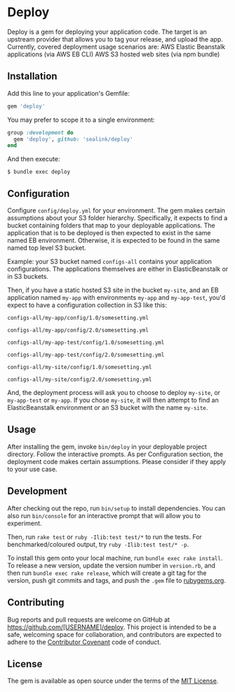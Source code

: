 # Deploy

Deploy is a gem for deploying your application code.
The target is an upstream provider that allows you to tag your release, and upload the app.
Currently, covered deployment usage scenarios are:
    AWS Elastic Beanstalk applications (via AWS EB CLI)
    AWS S3 hosted web sites (via npm bundle)

## Installation

Add this line to your application's Gemfile:

```ruby
gem 'deploy'
```

You may prefer to scope it to a single environment:

```ruby
group :development do
  gem 'deploy', github: 'sealink/deploy'
end
```

And then execute:

    $ bundle exec deploy


## Configuration

Configure `config/deploy.yml` for your environment.
The gem makes certain assumptions about your S3 folder hierarchy.
Specifically, it expects to find a bucket containing folders that map to your deployable applications.
The application that is to be deployed is then expected to exist in the same named EB environment.
Otherwise, it is expected to be found in the same named top level S3 bucket.

Example: your S3 bucket named `configs-all` contains your application configurations.
The applications themselves are either in ElasticBeanstalk or in S3 buckets.

Then, if you have a static hosted S3 site in the bucket `my-site`, and an
 EB application named `my-app` with environments `my-app` and `my-app-test`,
you'd expect to have a configuration collection in S3 like this:

`configs-all/my-app/config/1.0/somesetting.yml`

`configs-all/my-app/config/2.0/somesetting.yml`

`configs-all/my-app-test/config/1.0/somesetting.yml`

`configs-all/my-app-test/config/2.0/somesetting.yml`

`configs-all/my-site/config/1.0/somesetting.yml`

`configs-all/my-site/config/2.0/somesetting.yml`

And, the deployment process will ask you to choose to deploy `my-site`, or `my-app-test` or `my-app`.
If you chose `my-site`, it will then attempt to find an ElasticBeanstalk environment or an S3 bucket with the name `my-site`.

## Usage

After installing the gem, invoke `bin/deploy` in your deployable project directory.
Follow the interactive prompts.
As per Configuration section, the deployment code makes certain assumptions.
Please consider if they apply to your use case.

## Development

After checking out the repo, run `bin/setup` to install dependencies. You can also run `bin/console` for an interactive prompt that will allow you to experiment.

Then, run `rake test` or `ruby -Ilib:test test/*` to run the tests. For benchmarked/coloured output, try `ruby -Ilib:test test/* -p`.

To install this gem onto your local machine, run `bundle exec rake install`. To release a new version, update the version number in `version.rb`, and then run `bundle exec rake release`, which will create a git tag for the version, push git commits and tags, and push the `.gem` file to [rubygems.org](https://rubygems.org).

## Contributing

Bug reports and pull requests are welcome on GitHub at https://github.com/[USERNAME]/deploy. This project is intended to be a safe, welcoming space for collaboration, and contributors are expected to adhere to the [Contributor Covenant](contributor-covenant.org) code of conduct.


## License

The gem is available as open source under the terms of the [MIT License](http://opensource.org/licenses/MIT).
